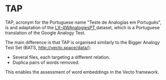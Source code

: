 # TAP

TAP, acronym for the Portuguese name "Teste de Analogias em Português", is and adaptation of the <a href="https://github.com/nathanshartmann/portuguese_word_embeddings/blob/master/analogies/testset/LX-4WAnalogies.txt">LX-4WAnalogiesPT </a> dataset, which is a Portuguese translation of the Google Analogy Test.

The main difference is that TAP is organised similarly to the Bigger Analogy Test Set (BATS, http://vecto.space/data/):
* Several files, each targeting a different relation.
* Duplica pairs of words removed.

This enables the assessment of word embeddings in the Vecto framework.
